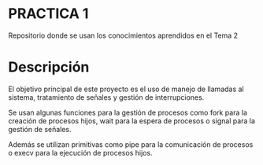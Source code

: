# PRACTICA 1
Repositorio donde se usan los conocimientos aprendidos en el Tema 2

# Descripción
El objetivo principal de este proyecto es el uso de manejo de llamadas al sistema, tratamiento de señales y gestión de interrupciones.

Se usan algunas funciones para la gestión de procesos como fork para la creación de procesos hijos, wait para la espera de procesos o signal para la gestión de señales.

Además se utilizan primitivas como pipe para la comunicación de procesos o execv para la ejecución de procesos hijos.
